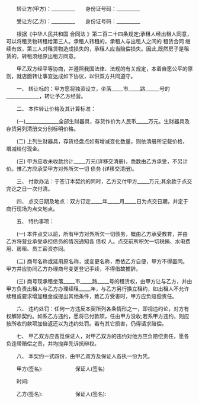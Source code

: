 
 



　　转让方(甲方)：__________　　身份证号码：__________




　　受让方(乙方)：__________　　身份证号码：__________




　　根据《中华人民共和国
合同法
》第二百二十四条规定;承租人经出租人同意，可以将租赁物转租给第三人。承租人转租的，承租人与出租人之间的
租赁合同
继续有效，第三人对租赁物造成损失的，承租人应当赔偿损失。因此,既然房子是租赁的，转租须经原出租方同意。




　　甲乙双方经平等协商，并遵照我国法律、法规的有关规定，本着自愿公平的原则，就店面转让事宜达成如下协议，以供双方共同遵守。




　　一、 转让标的：甲方愿将独资设立，坐落_____市_____路______号的______________，转让予乙方经营。




　　二、 本件转让价格及其计算标准：




　　(一)______________全部生财器具，存货作价为人民币_____万元。生财器具及存货另列清册交分别标明价格。




　　(二) 上列生财器具，存货经盘点如有增减变化数量，则依清册所记载价格，增减给付现金。




　　(三) 甲方应收未收款约计_____万元(详移交清册)，悉数由乙方承受，不另计价。惟乙方应承受甲方对外所欠一切
债务
(详移交清册)。




　　三、 付款办法：于签订本契约的同时，乙方交付甲方_____万元;其余款于点交完讫之日一次付清。




　　四、 点交日期及地点：双方订定_____年_____月_____日为点交日期，并定于商行现场为点交地点。




　　五、 特约事项：




　　(一) 本件点交以前，所有甲方对外所欠一切债务，概由乙方承受教育，并由乙方将营业承受承担债务的情况通知各
债权
人。点交前所积欠一切税捐、水电费用、房租、员工薪资亦同。




　　(二) 商号名称或延用原名称，或变更名称，悉依乙方自便，甲方不得置同。甲方并应协同乙方办理商号变更登记手续，不得借故推辞。




　　(三) 商号现承租坐落_____市_____路_____号的租赁权，由甲方让与乙方，并由甲方负责出租人与乙方办理续租_____年，与乙方另行换立租约，如出租人不允许续租或要求增加租金或提出其他条件，致乙方受害时，甲方应负赔偿责任。




　　六、 违约处罚：任何一方违反本契所列各条情形之一，即视违约论，对方有权解除契约。如系乙方违约，愿将已付款项，任由甲方没收;若系甲方违约，则应按所收的款项加倍返还以为违约处罚。若有其它损害，仍得请求赔偿。




　　七、 甲乙双方应各觅保证人，对甲乙双方的违约对他方应负赔偿责任，愿各负连带赔偿之责，并均抛弃先诉抗辩权。




　　八、 本契约一式四份，由甲乙双方及保证人各执一份为凭。




　　甲方(签名): 　　　　　　保证人(签名)




　　时间:




　　乙方(签名):　　　　　　 保证人(签名):

 


 

 
 
 
 
 
  


  
 

  


  


  
 
 
 
 

